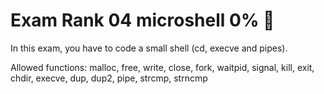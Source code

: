# Exam Rank 04 microshell 0% 🚧

In this exam, you have to code a small shell (cd, execve and pipes).

Allowed functions: malloc, free, write, close, fork, waitpid, signal, kill, exit, chdir, execve, dup, dup2, pipe, strcmp, strncmp
